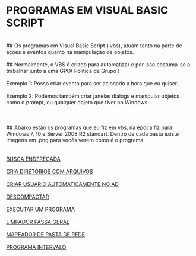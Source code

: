 # PROGRAMAS EM VISUAL BASIC SCRIPT
<br>
## Os programas em Visual Basic Script (.vbs), atuam tanto na parte de ações e eventos quanto na manipulação de objetos.
<br><br>
## Normalmente, o VBS é criado para automatizar e por isso costuma-se a trabalhar junto a uma GPO( Política de Grupo )
<br><br>
Exemplo 1: Posso criar evento para ser acionado a hora que eu quiser.
<br><br>
Exemplo 2: Podemos também criar janelas dialogs e manipular objetos como o prompt, ou qualquer objeto que tiver no Windows...
<br><br><br><br>
## Abaixo estão os programas que eu fiz em vbs, na epoca fiz para Windows 7, 10 e Server 2008 R2 standart. Dentro de cada pasta existe imagens em .png para vocês verem como é o programa.
<br><br><br>
<a href="https://github.com/3dinvein/Programas-em-Visual-Basic-Script/tree/main/BUSCA-ENDERECADA">BUSCA ENDEREÇADA</a><br><br>
<a href="https://github.com/3dinvein/Programas-em-Visual-Basic-Script/tree/main/CRIA-DIRETORIOS-COM-ARQUIVOS">CRIA DIRETÓRIOS COM ARQUIVOS</a><br><br>
<a href="https://github.com/3dinvein/Programas-em-Visual-Basic-Script/tree/main/CRIAR-USUARIO-AUTOMATICAMENTE-NO-AD">CRIAR USUÁRIO AUTOMATICAMENTE NO AD</a><br><br>
<a href="https://github.com/3dinvein/Programas-em-Visual-Basic-Script/tree/main/DESCOMPACTAR">DESCOMPACTAR</a><br><br>
<a href="https://github.com/3dinvein/Programas-em-Visual-Basic-Script/tree/main/EXECUTAR-UM-PROGRAMA">EXECUTAR UM PROGRAMA</a><br><br>
<a href="https://github.com/3dinvein/Programas-em-Visual-Basic-Script/tree/main/LIMPADOR-PASSA-GERAL">LIMPADOR PASSA GERAL</a><br><br>
<a href="https://github.com/3dinvein/Programas-em-Visual-Basic-Script/tree/main/MAPEADOR-DE-PASTA-DE-REDE">MAPEADOR DE PASTA DE REDE</a><br><br>
<a href="https://github.com/3dinvein/Programas-em-Visual-Basic-Script/tree/main/PROGRAMA-INTERVALO">PROGRAMA INTERVALO</a><br><br>

